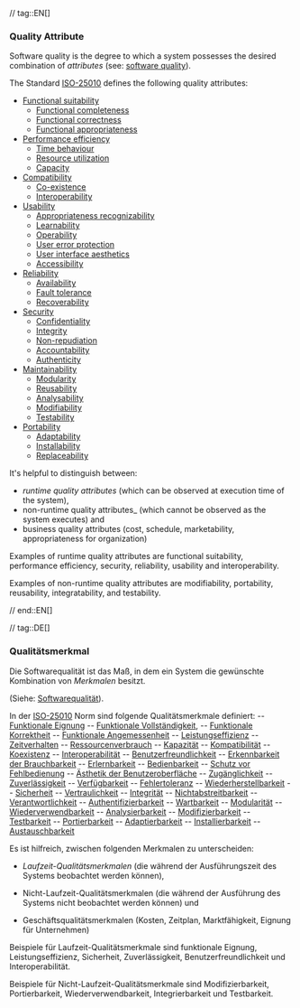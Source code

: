 // tag::EN[]
### Quality Attribute

Software quality is the degree to which a system possesses the desired combination of _attributes_ (see: [software quality](#term-software-quality)).

The Standard [ISO-25010](#term-iso-25010) defines the following quality attributes:

- [Functional suitability](#term-functional-suitability-quality-attribute)
	- [Functional completeness](#term-functional-completeness-quality-attribute)
	- [Functional correctness](#term-functional-correctness-quality-attribute)
	- [Functional appropriateness](#term-functional-appropriateness-quality-attribute)
- [Performance efficiency](#term-performance-efficiency-quality-attribute)
	- [Time behaviour](#term-time-behaviour-quality-attribute)
	- [Resource utilization](#term-resource-utilization-quality-attribute)
	- [Capacity](#term-capacity-quality-attribute)
- [Compatibility](#term-compatibility-quality-attribute)
	- [Co-existence](#term-co-existence-quality-attribute)
	- [Interoperability](#term-interoperability-quality-attribute)
- [Usability](#term-usability-quality-attribute)
	- [Appropriateness recognizability](#term-appropriateness-recognizability-quality-attribute)
	- [Learnability](#term-learnability-quality-attribute)
	- [Operability](#term-operability-quality-attribute)
	- [User error protection](#term-user-error-protection-quality-attribute)
	- [User interface aesthetics](#term-user-interface-aesthetics-quality-attribute)
	- [Accessibility](#term-accessibility-quality-attribute)
- [Reliability](#term-reliability-quality-attribute)
	- [Availability](#term-availability-quality-attribute)
	- [Fault tolerance](#term-fault-tolerance-quality-attribute)
	- [Recoverability](#term-recoverability-quality-attribute)
- [Security](#term-security-quality-attribute)
	- [Confidentiality](#term-confidentiality-quality-attribute)
	- [Integrity](#term-integrity-quality-attribute)
	- [Non-repudiation](#term-non-repudiation-quality-attribute)
	- [Accountability](#term-accountability-quality-attribute)
	- [Authenticity](#term-authenticity-quality-attribute)
- [Maintainability](#term-maintainability-quality-attribute)
	- [Modularity](#term-modularity-quality-attribute)
	- [Reusability](#term-reusability-quality-attribute)
	- [Analysability](#term-analysability-quality-attribute)
	- [Modifiability](#term-modifiability-quality-attribute)
	- [Testability](#term-testability-quality-attribute)
- [Portability](#term-portability-quality-attribute)
	- [Adaptability](#term-adaptability-quality-attribute)
	- [Installability](#term-installability-quality-attribute)
	- [Replaceability](#term-replaceability-quality-attribute)


It's helpful to distinguish between:

* _runtime quality attributes_ (which can be observed at execution time of the system),
* non-runtime quality attributes_ (which cannot be observed as the system executes) and
* business quality attributes (cost, schedule, marketability, appropriateness for organization)

Examples of runtime quality attributes are functional suitability, performance efficiency, security, reliability, usability and interoperability.

Examples of non-runtime quality attributes are modifiability, portability, reusability, integratability, and testability.

// end::EN[]

// tag::DE[]
### Qualitätsmerkmal

Die Softwarequalität ist das Maß, in dem ein System die gewünschte
Kombination von *Merkmalen* besitzt.

(Siehe: [Softwarequalität](#term-software-quality)).

In der [ISO-25010](#term-iso-25010) Norm sind folgende Qualitätsmerkmale
definiert: -- [Funktionale Eignung](#term-functional-suitability-quality-attribute) -- [Funktionale
Vollständigkeit,](#term-functional-completeness-quality-attribute) -- [Funktionale
Korrektheit](#term-functional-correctness-quality-attribute) -- [Funktionale
Angemessenheit](#term-functional-suitability-quality-attribute) -- [Leistungseffizienz](#term-performance-efficiency-quality-attribute)
-- [Zeitverhalten](#term-time-behaviour-quality-attribute) --
[Ressourcenverbrauch](#term-resource-utilization-quality-attribute) -- [Kapazität](#term-capacity-quality-attribute) --
[Kompatibilität](#term-compatibility-quality-attribute) -- [Koexistenz](#term-co-existence-quality-attribute) --
[Interoperabilität](#term-interoperability-quality-attribute) --
[Benutzerfreundlichkeit](#term-usability-quality-attribute) --
[Erkennbarkeit der Brauchbarkeit](#term-appropriateness-recognizability-quality-attribute) --
[Erlernbarkeit](#term-learnability-quality-attribute) -- [Bedienbarkeit](#term-operability-quality-attribute) --
[Schutz vor Fehlbedienung](#term-user-error-protection-quality-attribute) -- [Ästhetik der
Benutzeroberfläche](#term-user-interface-aesthetics-quality-attribute) -- [Zugänglichkeit](#term-accessibility-quality-attribute)
-- [Zuverlässigkeit](#term-reliability-quality-attribute) -- [Verfügbarkeit](#term-availability-quality-attribute)
-- [Fehlertoleranz](#term-fault-tolerance-quality-attribute) --
[Wiederherstellbarkeit](#term-recoverability-quality-attribute) -- [Sicherheit](#term-security-quality-attribute)
-- [Vertraulichkeit](#term-confidentiality-quality-attribute) -- [Integrität](#term-integrity-quality-attribute) --
[Nichtabstreitbarkeit](#term-non-repudiation-quality-attribute) --
[Verantwortlichkeit](#term-accountability-quality-attribute) --
[Authentifizierbarkeit](#term-authenticity-quality-attribute) -- [Wartbarkeit](#term-maintainability-quality-attribute)
-- [Modularität](#term-modularity-quality-attribute) --
[Wiederverwendbarkeit](#term-reusability-quality-attribute) --
[Analysierbarkeit](#term-analysability-quality-attribute) --
[Modifizierbarkeit](#term-modifiability-quality-attribute) --
[Testbarkeit](#term-testability-quality-attribute) -- [Portierbarkeit](#term-portability-quality-attribute) --
[Adaptierbarkeit](#term-adaptability-quality-attribute) -- [Installierbarkeit](#term-installability-quality-attribute)
-- [Austauschbarkeit](#term-replaceability-quality-attribute)


Es ist hilfreich, zwischen folgenden Merkmalen zu unterscheiden:

-   *Laufzeit-Qualitätsmerkmalen* (die während der Ausführungszeit des
    Systems beobachtet werden können),

-   Nicht-Laufzeit-Qualitätsmerkmalen (die während der Ausführung des
    Systems nicht beobachtet werden können) und

-   Geschäftsqualitätsmerkmalen (Kosten, Zeitplan, Marktfähigkeit,
    Eignung für Unternehmen)

Beispiele für Laufzeit-Qualitätsmerkmale sind funktionale Eignung,
Leistungseffizienz, Sicherheit, Zuverlässigkeit,
Benutzerfreundlichkeit und Interoperabilität.

Beispiele für Nicht-Laufzeit-Qualitätsmerkmale sind Modifizierbarkeit,
Portierbarkeit, Wiederverwendbarkeit, Integrierbarkeit und
Testbarkeit.

